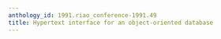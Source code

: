```yaml
---
anthology_id: 1991.riao_conference-1991.49
title: Hypertext interface for an object-oriented database
---
```

